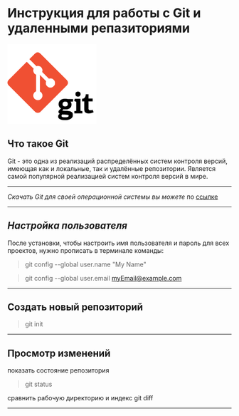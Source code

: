 # Инструкция для работы с Git и удаленными репазиториями

![Картинка][logo] 

[logo]:/git.png


## Что такое Git

Git - это одна из реализаций распределённых систем контроля версий, имеющая как и локальные, так и удалённые репозитории. Является самой популярной реализацией систем контроля версий в мире.
___

_Скачать Git для своей операционной системы вы можете_ по [ссылке](https://git-scm.com/book/ru/v2/%D0%92%D0%B2%D0%B5%D0%B4%D0%B5%D0%BD%D0%B8%D0%B5-%D0%A3%D1%81%D1%82%D0%B0%D0%BD%D0%BE%D0%B2%D0%BA%D0%B0-Git)
___
## _*Настройка пользователя*_

После установки, чтобы настроить имя пользователя и пароль для всех проектов, нужно прописать в терминале команды:

>git config --global user.name "My Name"

>git config --global user.email myEmail@example.com
___

## Создать новый репозиторий
>git init
___
## Просмотр изменений
показать состояние репозитория
>git status

сравнить рабочую директорию и индекс
git diff
___
